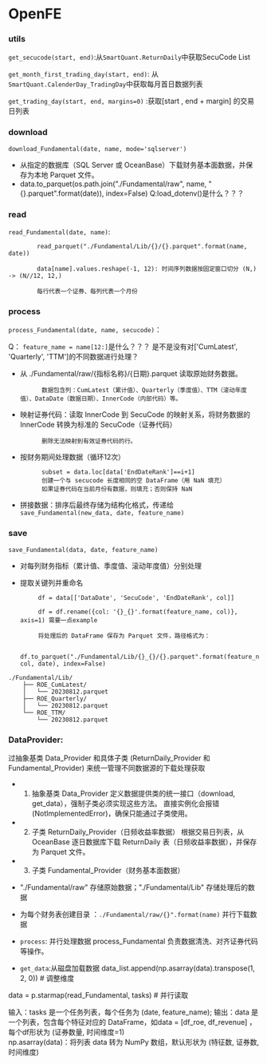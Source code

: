 # OpenFE
      
### utils

```get_secucode(start, end)```:从```SmartQuant.ReturnDaily```中获取SecuCode List

```get_month_first_trading_day(start, end)```: 从 ```SmartQuant.CalenderDay_TradingDay```中获取每月首日数据列表

```get_trading_day(start, end, margins=0)``` :获取[start , end + margin] 的交易日列表

### download
```download_Fundamental(date, name, mode='sqlserver')```
- 从指定的数据库（SQL Server 或 OceanBase）下载财务基本面数据，并保存为本地 Parquet 文件。
- data.to_parquet(os.path.join("./Fundamental/raw", name, "{}.parquet".format(date)), index=False)
Q:load_dotenv()是什么？？？

### read
```read_Fundamental(date, name)```:
         
            read_parquet("./Fundamental/Lib/{}/{}.parquet".format(name, date))

            data[name].values.reshape(-1, 12): 时间序列数据按固定窗口切分 (N,) -> (N//12, 12,)
            
            每行代表一个证券、每列代表一个月份
            
### process
```process_Fundamental(date, name, secucode)```：

Q： ```feature_name = name[12:]```是什么？？？   是不是没有对['CumLatest', 'Quarterly', 'TTM']的不同数据进行处理？

- 从 ./Fundamental/raw/{指标名称}/{日期}.parquet 读取原始财务数据。

            数据包含列：CumLatest（累计值）、Quarterly（季度值）、TTM（滚动年度值）、DataDate（数据日期）、InnerCode（内部代码）等。

- 映射证券代码：读取 InnerCode 到 SecuCode 的映射关系，将财务数据的 InnerCode 转换为标准的 SecuCode（证券代码）

            删除无法映射到有效证券代码的行。

- 按财务期间处理数据（循环12次）

            subset = data.loc[data['EndDateRank']==i+1]    
            创建一个与 secucode 长度相同的空 DataFrame（用 NaN 填充）    
            如果证券代码在当前月份有数据，则填充；否则保持 NaN
  
- 拼接数据：排序后最终存储为结构化格式，传递给```save_Fundamental(new_data, date, feature_name)```

### save
```save_Fundamental(data, date, feature_name)```
- 对每列财务指标（累计值、季度值、滚动年度值）分别处理
-  提取关键列并重命名
  
            df = data[['DataDate', 'SecuCode', 'EndDateRank', col]]
   
            df = df.rename({col: '{}_{}'.format(feature_name, col)}, axis=1) 需要一点example
   
            将处理后的 DataFrame 保存为 Parquet 文件，路径格式为：
   
            df.to_parquet("./Fundamental/Lib/{}_{}/{}.parquet".format(feature_name, col, date), index=False)
```text
./Fundamental/Lib/
    ├── ROE_CumLatest/
    │   └── 20230812.parquet
    ├── ROE_Quarterly/
    │   └── 20230812.parquet
    └── ROE_TTM/
        └── 20230812.parquet
```
### DataProvider:

过抽象基类 Data_Provider 和具体子类 (ReturnDaily_Provider 和 Fundamental_Provider) 来统一管理不同数据源的下载处理获取

- 1. 抽象基类 Data_Provider
定义数据提供类的统一接口（download, get_data），强制子类必须实现这些方法。
直接实例化会报错 (NotImplementedError)，确保只能通过子类使用。

- 2. 子类 ReturnDaily_Provider（日频收益率数据）
根据交易日列表，从 OceanBase 逐日数据库下载 ReturnDaily 表（日频收益率数据），并保存为 Parquet 文件。

- 3. 子类 Fundamental_Provider（财务基本面数据）
- "./Fundamental/raw" 存储原始数据；"./Fundamental/Lib" 存储处理后的数据
- 为每个财务表创建目录 ：```./Fundamental/raw/{}".format(name)``` 并行下载数据
- ```process```: 并行处理数据 process_Fundamental 负责数据清洗、对齐证券代码等操作。
- ```get_data```:从磁盘加载数据
        data_list.append(np.asarray(data).transpose(1, 2, 0))  # 调整维度

data = p.starmap(read_Fundamental, tasks)  # 并行读取

输入：tasks 是一个任务列表，每个任务为 (date, feature_name); 输出：data 是一个列表，包含每个特征对应的 DataFrame，如data = [df_roe, df_revenue] ， 每个df形状为 (证券数量, 时间维度=1)    
np.asarray(data)：将列表 data 转为 NumPy 数组，默认形状为 (特征数, 证券数, 时间维度)

